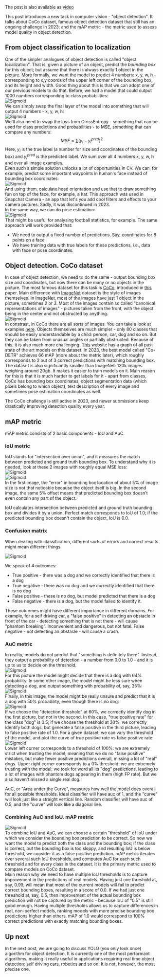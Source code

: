 The post is also available as [video](https://youtu.be/fK4liUaT14w)  

This post introduces a new task in computer vision - "object detection". It talks about CoCo dataset, famous object detection dataset that still has an ongoing challenge in 2023; and the mAP metric - the metric used to assess model quality in object detection.
## From object classification to localization
One of the simpler analogues of object detection is called "object localization". That is, given a picture of an object, predict the *bounding box* for this object; but assume that there is always exactly 1 object in the picture. More formally, we want the model to predict 4 numbers: x, y, w, h - corresponding to x,y coords of the upper left corner of the bounding box, and its height and width. Good thing about this is that we can adopt one of our previous models to do that. Before, we had a model that could output 1000 numbers corresponding to class probabilities:  
![Sigmoid](./logit_model.png "Title")   
We can simply swap the final layer of the model into something that will output 4 numbers - x, y, w, h:  
![Sigmoid](./loc_model.png "Title")   
We'll also need to swap the loss from CrossEntropy - something that can be used for class predictions and probabilities - to MSE, something that can compare any numbers:  
$$MSE = \sum (y_i - y^{pred}_i)^2$$
Here, $y_i$ is the true label (a number for size and coordinates of the bounding box) and $y^{pred}_i$ is the predicted label. We sum over all 4 numbers x, y, w, h and over all image examples.   
Even such a simple solution unlocks a lot of opportunities in CV. We can, for example, predict some important waypoints in human's face instead of bounding box coordinates:  
![Sigmoid](./selfie.png "Title")   
And using them, calculate head orientation and use that to draw something fun on top of the face, for example, a hat. This approach was used in Snapchat Camera - an app that let's you add cool filters and effects to your camera pictures. Sadly, it was discontinued in 2023.  
In the same way, we can do pose estimation:  
![Sigmoid](./pose_estimation.png "Title")   
That might be useful for analysing football statistics, for example. The same approach will work provided that:  
- We need to output a fixed number of predictions. Say, coordinates for 8 points on a face
- We have training data with true labels for these predictions, i.e., data with face or pose coordinates.  
## Object detection. CoCo dataset
In case of object detection, we need to do the same - output bounding box size and coordinates, but now there can be many or no objects in the picture. The most famous dataset for this task is [CoCo](https://cocodataset.org/#home), introduced in [this](https://arxiv.org/pdf/1405.0312.pdf) paper. Main difference with [ImageNet](https://www.image-net.org/) dataset is the style of images themselves. In ImageNet, most of the images have just 1 object in the picture, sometimes 2 or 3. Most of the images contain so called "canonical representations of images" - pictures taken from the front, with the object being in the center and not obstructed by anything.  
![Sigmoid](./coco_annotated.png "Title")   
In constrast, in CoCo there are all sorts of images. You can take a look at examples [here](https://cocodataset.org/#explore). Objects themselves are much simpler - only 80 classes that should be easily understandable by a child: person, car, dog and so on. But they can be taken from unusual angles or partially obstructed. Because of this, it is also much more challenging. [This](https://paperswithcode.com/sota/object-detection-on-coco) website has a graph of all past state of the art models on this dataset. In 2023, the best model called "Co-DETR" achieves 66 mAP (more about the metric later), which roughly corresponds to 2 out of 3 correct predictions with matching bounding box.  
The dataset is also significantly smaller than ImageNet: 120k images weighing around 20gb. It makes it easier to train models on it. Main reason for this is that it is much harder to get labels for it - apart from classes, CoCo has bounding box coordinates, object segmentation data (which pixels belong to which object), text description of every image and sometimes pose estimation coordinates as well.   

The CoCo challenge is still active in 2023, and newer submissions keep drastically improving detection quality every year.  
## mAP metric
mAP metric consists of 2 basic components - IoU and AuC.
### IoU metric
IoU stands for "intersection over union", and it measures the match between predicted and ground truth bounding box. To understand why it is needed, look at these 2 images with roughly equal MSE loss:  
![Sigmoid](./dog_iou.png "Title")   
![Sigmoid](./horse_rider_iou.png "Title")   
In the first image, the "error" in bounding box location of about 5% of image size is not that noticable because the object itself is big. In the second image, the same 5% offset means that predicted bounding box doesn't even contain any part of the object.   

IoU calculates intersection between predicted and ground truth bounding box and divides it by a union. Perfect match corresponds to IoU of 1.0; if the predicted bounding box doesn't contain the object, IoU is 0.0.   
### Confusion matrix
When dealing with classification, different sorts of errors and correct results might mean different things.  

![Sigmoid](./confusion_matrix.png "Title")   

We speak of 4 outcomes: 
- True positive - there was a dog and we correctly identified that there is a dog
- True negative - there was no dog and we correctly identified that there is no dog
- False positive - these is no dog, but model predicted that there is a dog
- False negative - there is a dog, but the model failed to identify it.   

These outcomes might have different importance in different domains. For example, for a self driving car, a "false positive" in detecting an obstacle in front of the car - detecting something that is not there - will cause "phantom breaking". Inconvenient and dangerous, but not fatal. False negative - not detecting an obstacle - will cause a crash. 
### AuC metric
In reality, models do not predict that "something is definitely there". Instead, they output a probability of detection - a number from 0.0 to 1.0 - and it is up to us to decide on the threshold.  
![Sigmoid](./dog_imagenet.JPEG "Title")   
For this picture the model might decide that there is a dog with 64% probability. In some other image, the model might be less sure when detecting a dog, and output something with probability of, say, 35%:  
![Sigmoid](./coco.png "Title")   
Finally, in this image, the model might be really unsure and predict that it is a dog with 50% probability, even though there is no dog:  
![Sigmoid](./cat.png "Title")   
 If we choose the "detection threshold" at 60%, we correctly identify dog in the first picture, but not in the second. In this case, "true positive rate" for the class "dog" is 0.5; if we choose the threshold at 30%, we correctly identify both dogs, but generate a false positive in the third picture, leading to false positive rate of 1.0. For a given dataset, we can vary the threshold of the model, and plot the curve of true positive rate vs false positive rate:  
 ![Sigmoid](./auc.png "Title")   
 Lower left corner corresponds to a threshold of 100%: we are extremely strict when trusting the model, meaning that we do no "false positive" mistakes, but make fewer positive predictions overall, missing a lot of "real" dogs. Upper right corner corresponds to a 0% threshold: we are extremely trusting with the model; we took for word all its "dog" predictions, leading to a lot of images with phantom dogs appearing in them (high FP rate). But we also haven't missed a single real dog.  

 AuC, or "Area under the Curve", measures how well the model does overall for all possible thresholds. Ideal classifier will have auc of 1, and the "curve" will look just like a straight vertical line. Random classifier will have auc of 0.5, and the "curve" will look like a diagonal line.  
 ### Combining AuC and IoU. mAP metric
![Sigmoid](./iou_auc.png "Title")   
To combine IoU and AuC, we can choose a certain "threshold" of IoU under which we consider the bounding box prediction to be correct. So now we want the model to predict both the class and the bounding box; if the class is correct, but the bounding box is too sloppy, and resulting IoU is below threshold, we consider it as a false positive prediction. 
mAP metric iterates over several such IoU thresholds, and computes AuC for each such threshold and for every class in the dataset. It is the primary metric used to compare models on CoCo dataset.  
Main reason why we need to have multiple IoU thresholds is to capture improvement in the predictions of real models. Having just one threshold at, say, 0.99, will mean that most of the current models will fail to predict correct bounding boxes, resulting in a score of 0.0. If we had just one threahold at, say, 0.5, then improvement of the actual bounding box prediction will not be captured by the metric - because IoU of "0.5" is still good enough. Having multiple thresholds allows us to capture differences in real, non-perfect models, ranking models with more precise bounding box predictions higher than others. mAP of 1.0 would correspond to 100% correct predictions with exactly matching bounding boxes.
## Up next
In the next post, we are going to discuss YOLO (you only look once) algorithm for object detection. It is currently one of the most performant algorithms, making it really useful in applications requiring real time object detection: self driving cars, robotics and so on. It is not, however, the most precise one.
